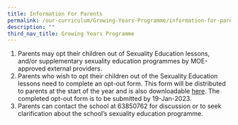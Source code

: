 ```yaml
---
title: Information For Parents
permalink: /our-curriculum/Growing-Years-Programme/information-for-parents/
description: ""
third_nav_title: Growing Years Programme
---
```



1.  Parents may opt their children out of Sexuality Education lessons, and/or supplementary sexuality education programmes by MOE-approved external providers. 
2.  Parents who wish to opt their children out of the Sexuality Education lessons need to complete an opt-out form. This form will be distributed to parents at the start of the year and is also downloadable [here](/files/MOE%20Sexuality%20Education%20Letter_Opt%20Out.pdf). The completed opt-out form is to be submitted by 19-Jan-2023.
3.  Parents can contact the school at 63850762 for discussion or to seek clarification about the school’s sexuality education programme.